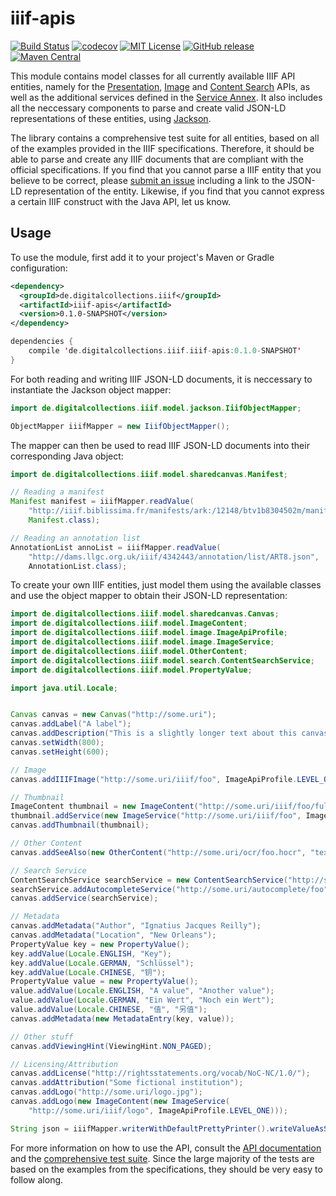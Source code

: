 # iiif-apis

[![Build Status](https://travis-ci.org/dbmdz/iiif-apis.svg?branch=master)](https://travis-ci.org/dbmdz/iiif-apis)
[![codecov](https://codecov.io/gh/dbmdz/iiif-apis/branch/master/graph/badge.svg)](https://codecov.io/gh/dbmdz/iiif-apis)
[![MIT License](https://img.shields.io/badge/license-MIT-blue.svg)](LICENSE)
[![GitHub release](https://img.shields.io/github/release/dbmdz/iiif-apis.svg?maxAge=2592000)](https://github.com/dbmdz/iiif-apis/releases)
[![Maven Central](https://img.shields.io/maven-central/v/de.digitalcollections/iiif/iiif-apis.svg?maxAge=2592000)](http://search.maven.org/#search%7Cga%7C1%7Ca%3A%22iiif-apis%22)

This module contains model classes for all currently available IIIF API entities, namely for the
[Presentation](http://iiif.io/api/presentation/2.1/), [Image](http://iiif.io/api/image/2.1/) and [Content Search](http://iiif.io/api/search/1.0/) APIs, as well as the additional services defined in
the [Service Annex](http://iiif.io/api/annex/services/). It also includes all the neccessary components to parse and create valid JSON-LD
representations of these entities, using [Jackson](https://github.com/FasterXML/jackson).

The library contains a comprehensive test suite for all entities, based on all of the examples
provided in the IIIF specifications. Therefore, it should be able to parse and create any IIIF
documents that are compliant with the official specifications. If you find that you cannot parse
a IIIF entity that you believe to be correct, please [submit an issue]() including a link to
the JSON-LD representation of the entity. Likewise, if you find that you cannot express
a certain IIIF construct with the Java API, let us know.

## Usage
To use the module, first add it to your project's Maven or Gradle configuration:

```xml
<dependency>
  <groupId>de.digitalcollections.iiif</groupId>
  <artifactId>iiif-apis</artifactId>
  <version>0.1.0-SNAPSHOT</version>
</dependency>
```

```scala
dependencies {
    compile 'de.digitalcollections.iiif.iiif-apis:0.1.0-SNAPSHOT'
}
```

For both reading and writing IIIF JSON-LD documents, it is neccessary to instantiate the Jackson
object mapper:

```java
import de.digitalcollections.iiif.model.jackson.IiifObjectMapper;

ObjectMapper iiifMapper = new IiifObjectMapper();
```

The mapper can then be used to read IIIF JSON-LD documents into their corresponding Java object:

```java
import de.digitalcollections.iiif.model.sharedcanvas.Manifest;

// Reading a manifest
Manifest manifest = iiifMapper.readValue(
    "http://iiif.biblissima.fr/manifests/ark:/12148/btv1b8304502m/manifest.json",
    Manifest.class);

// Reading an annotation list
AnnotationList annoList = iiifMapper.readValue(
    "http://dams.llgc.org.uk/iiif/4342443/annotation/list/ART8.json",
    AnnotationList.class);
```

To create your own IIIF entities, just model them using the available classes and use the
object mapper to obtain their JSON-LD representation:

```java
import de.digitalcollections.iiif.model.sharedcanvas.Canvas;
import de.digitalcollections.iiif.model.ImageContent;
import de.digitalcollections.iiif.model.image.ImageApiProfile;
import de.digitalcollections.iiif.model.image.ImageService;
import de.digitalcollections.iiif.model.OtherContent;
import de.digitalcollections.iiif.model.search.ContentSearchService;
import de.digitalcollections.iiif.model.PropertyValue;

import java.util.Locale;


Canvas canvas = new Canvas("http://some.uri");
canvas.addLabel("A label");
canvas.addDescription("This is a slightly longer text about this canvas.");
canvas.setWidth(800);
canvas.setHeight(600);

// Image
canvas.addIIIFImage("http://some.uri/iiif/foo", ImageApiProfile.LEVEL_ONE);

// Thumbnail
ImageContent thumbnail = new ImageContent("http://some.uri/iiif/foo/full/250,/0/default.jpg");
thumbnail.addService(new ImageService("http://some.uri/iiif/foo", ImageApiProfile.LEVEL_ONE));
canvas.addThumbnail(thumbnail);

// Other Content
canvas.addSeeAlso(new OtherContent("http://some.uri/ocr/foo.hocr", "text/html"));

// Search Service
ContentSearchService searchService = new ContentSearchService("http://some.uri/search/foo");
searchService.addAutocompleteService("http://some.uri/autocomplete/foo");
canvas.addService(searchService);

// Metadata
canvas.addMetadata("Author", "Ignatius Jacques Reilly");
canvas.addMetadata("Location", "New Orleans");
PropertyValue key = new PropertyValue();
key.addValue(Locale.ENGLISH, "Key");
key.addValue(Locale.GERMAN, "Schlüssel");
key.addValue(Locale.CHINESE, "钥");
PropertyValue value = new PropertyValue();
value.addValue(Locale.ENGLISH, "A value", "Another value");
value.addValue(Locale.GERMAN, "Ein Wert", "Noch ein Wert");
value.addValue(Locale.CHINESE, "值", "另值");
canvas.addMetadata(new MetadataEntry(key, value));

// Other stuff
canvas.addViewingHint(ViewingHint.NON_PAGED);

// Licensing/Attribution
canvas.addLicense("http://rightsstatements.org/vocab/NoC-NC/1.0/");
canvas.addAttribution("Some fictional institution");
canvas.addLogo("http://some.uri/logo.jpg");
canvas.addLogo(new ImageContent(new ImageService(
    "http://some.uri/iiif/logo", ImageApiProfile.LEVEL_ONE)));

String json = iiifMapper.writerWithDefaultPrettyPrinter().writeValueAsString(canvas);
```

For more information on how to use the API, consult the [API documentation](TODO) and the [comprehensive
test suite](TODO). Since the large majority of the tests are based on the examples from the specifications,
they should be very easy to follow along.